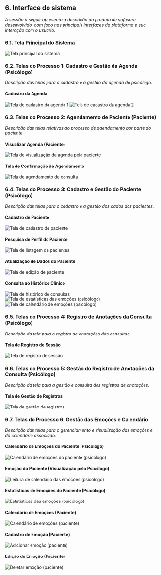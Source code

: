 ## 6. Interface do sistema

_A sessão a seguir apresenta a descrição do produto de software desenvolvido, com foco nas principais interfaces da plataforma e sua interação com o usuário._

### 6.1. Tela Principal do Sistema

![Tela principal do sistema](images/PrincipalPsicólogo.png)

### 6.2. Telas do Processo 1: Cadastro e Gestão da Agenda (Psicólogo)

_Descrição das telas para o cadastro e a gestão da agenda do psicólogo._

#### Cadastro da Agenda

![Tela de cadastro da agenda 1](images/processo1/Wireframe-Editar-Calendario.jpg)
![Tela de cadastro da agenda 2](images/processo1/Wireframe-Editar-Calendario-2.jpg)

### 6.3. Telas do Processo 2: Agendamento de Paciente (Paciente)

_Descrição das telas relativas ao processo de agendamento por parte do paciente._

#### Visualizar Agenda (Paciente)

![Tela de visualização da agenda pelo paciente](images/PrincipalPsicólogo.png)

#### Tela de Confirmação de Agendamento

![Tela de agendamento de consulta](images/BotaoAgendarConsulta.png)

### 6.4. Telas do Processo 3: Cadastro e Gestão do Paciente (Psicólogo)

_Descrição das telas para o cadastro e a gestão dos dados dos pacientes._

#### Cadastro de Paciente

![Tela de cadastro de paciente](images/Wireframe-Cadastro-de-Paciente-3.jpg)

#### Pesquisa de Perfil do Paciente

![Tela de listagem de pacientes](images/Wireframe-Listagem-de-Pacientes.jpg)

#### Atualização de Dados do Paciente

![Tela de edição de paciente](images/Wireframe-Editar-Paciente.jpg)

#### Consulta ao Histórico Clínico

![Tela de histórico de consultas](images/Wireframe-Historico-Consultas.jpg)
![Tela de estatísticas das emoções (psicólogo)](images/Wireframe-Estatisiticas-das-Emocoes-Psicologo.jpg)
![Tela de calendário de emoções (psicólogo)](images/Wireframe-Calendario-de-Emocoes-Psicologo.jpg)

### 6.5. Telas do Processo 4: Registro de Anotações da Consulta (Psicólogo)

_Descrição da tela para o registro de anotações das consultas._

#### Tela de Registro de Sessão

![Tela de registro de sessão](images/WireframeRegistrodeSessao.jpg)

### 6.6. Telas do Processo 5: Gestão do Registro de Anotações da Consulta (Psicólogo)

_Descrição da tela para a gestão e consulta dos registros de anotações._

#### Tela de Gestão de Registros

![Tela de gestão de registros](images/wireframe-1-gestaoRegistros.png)

### 6.7. Telas do Processo 6: Gestão das Emoções e Calendário

_Descrição das telas para o gerenciamento e visualização das emoções e do calendário associado._

#### Calendário de Emoções do Paciente (Psicólogo)

![Calendário de emoções do paciente (psicólogo)](images/processo6/psicologo_Calendário_de_emocoes.png)

#### Emoção do Paciente (Visualização pelo Psicólogo)

![Leitura de calendário das emoções (psicólogo)](images/processo6/psicologo_Leitura_de_calendario_das_emocoes.png)

#### Estatísticas de Emoções do Paciente (Psicólogo)

![Estatísticas das emoções (psicólogo)](images/processo6/psicologo_Estatísiticas_das_Emocoes.png)

#### Calendário de Emoções (Paciente)

![Calendário de emoções (paciente)](images/processo6/paciente_Calendario_Emocoes.png)

#### Cadastro de Emoção (Paciente)

![Adicionar emoção (paciente)](images/processo6/paciente_Adicionar_emocao.png)

#### Edição de Emoção (Paciente)

![Deletar emoção (paciente)](images/processo6/paciente_Deletar_Emoção.png)
